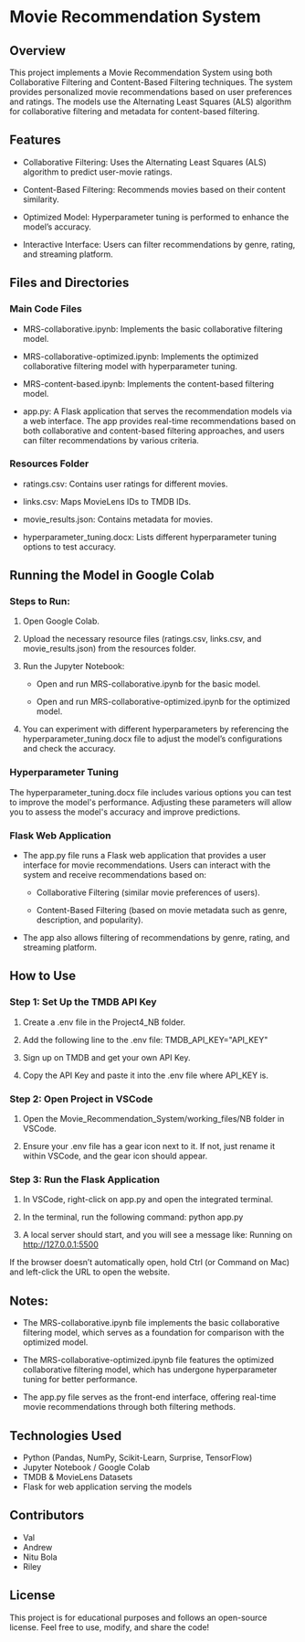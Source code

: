 # Movie Recommendation System
## Overview

This project implements a Movie Recommendation System using both 
Collaborative Filtering and Content-Based Filtering techniques. The 
system provides personalized movie recommendations based on user 
preferences and ratings. The models use the Alternating Least Squares 
(ALS) algorithm for collaborative filtering and metadata for content-based 
filtering.

## Features
* Collaborative Filtering: Uses the Alternating Least Squares 
(ALS) algorithm to predict user-movie ratings.

* Content-Based Filtering: Recommends movies based on their 
content similarity.

* Optimized Model: Hyperparameter tuning is performed to enhance 
the model’s accuracy.

* Interactive Interface: Users can filter recommendations by genre, 
rating, and streaming platform.

## Files and Directories

### Main Code Files

* MRS-collaborative.ipynb: Implements the basic collaborative 
filtering model.

* MRS-collaborative-optimized.ipynb: Implements the optimized 
collaborative filtering model with hyperparameter tuning.

* MRS-content-based.ipynb: Implements the content-based filtering 
model.

* app.py: A Flask application that serves the recommendation models 
via a web interface. The app provides real-time recommendations 
based on both collaborative and content-based filtering approaches, 
and users can filter recommendations by various criteria.

### Resources Folder


* ratings.csv: Contains user ratings for different movies.

* links.csv: Maps MovieLens IDs to TMDB IDs.

* movie_results.json: Contains metadata for movies.

* hyperparameter_tuning.docx: Lists different hyperparameter 
tuning options to test accuracy.

## Running the Model in Google Colab

### Steps to Run:
1. Open Google Colab.
   
2. Upload the necessary resource files (ratings.csv, links.csv, and 
movie_results.json) from the resources folder.

3. Run the Jupyter Notebook:
   * Open and run MRS-collaborative.ipynb for the basic model.

   * Open and run MRS-collaborative-optimized.ipynb for the 
optimized model.

4. You can experiment with different hyperparameters by referencing 
the hyperparameter_tuning.docx file to adjust the model’s 
configurations and check the accuracy.

### Hyperparameter Tuning

The hyperparameter_tuning.docx file includes various options you can 
test to improve the model's performance. Adjusting these parameters will 
allow you to assess the model's accuracy and improve predictions.

### Flask Web Application
* The app.py file runs a Flask web application that provides a user 
interface for movie recommendations. Users can interact with the 
system and receive recommendations based on:
  * Collaborative Filtering (similar movie preferences of users).

  * Content-Based Filtering (based on movie metadata such as 
genre, description, and popularity).

* The app also allows filtering of recommendations by genre, rating, 
and streaming platform.

## How to Use

### Step 1: Set Up the TMDB API Key

1. Create a .env file in the Project4_NB folder.


2. Add the following line to the .env file:
TMDB_API_KEY="API_KEY"

3. Sign up on TMDB and get your own API Key.

4. Copy the API Key and paste it into the .env file where API_KEY is.
   
### Step 2: Open Project in VSCode

1. Open the Movie_Recommendation_System/working_files/NB 
folder in VSCode.

2. Ensure your .env file has a gear icon next to it. If not, just rename it 
within VSCode, and the gear icon should appear.

### Step 3: Run the Flask Application

1. In VSCode, right-click on app.py and open the integrated terminal.

2. In the terminal, run the following command:
python app.py

3. A local server should start, and you will see a message like:
Running on http://127.0.0.1:5500

If the browser doesn’t automatically open, hold Ctrl (or Command on Mac)
and left-click the URL to open the website.
## Notes:

* The MRS-collaborative.ipynb file implements the basic collaborative
filtering model, which serves as a foundation for comparison with the 
optimized model.

* The MRS-collaborative-optimized.ipynb file features the optimized
collaborative filtering model, which has undergone hyperparameter 
tuning for better performance.

* The app.py file serves as the front-end interface, offering real-time 
movie recommendations through both filtering methods.
## Technologies Used
* Python (Pandas, NumPy, Scikit-Learn, Surprise, TensorFlow)
* Jupyter Notebook / Google Colab
* TMDB & MovieLens Datasets
* Flask for web application serving the models
## Contributors
* Val
* Andrew
* Nitu Bola
* Riley

## License
This project is for educational purposes and follows an open-source license. 
Feel free to use, modify, and share the code!
